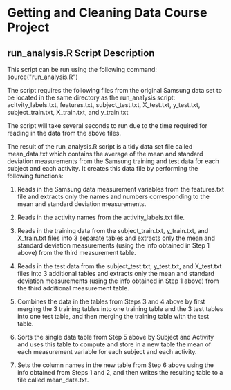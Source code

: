 # Getting and Cleaning Data Course Project

## run_analysis.R Script Description

This script can be run using the following command: source("run_analysis.R")

The script requires the following files from the original Samsung data set to
be located in the same directory as the run_analysis script:
acitvity_labels.txt, features.txt,
subject_test.txt, X_test.txt, y_test.txt,
subject_train.txt, X_train.txt, and y_train.txt

The script will take several seconds to run due to the time required for
reading in the data from the above files.

The result of the run_analysis.R script is a tidy data set file called 
mean_data.txt which contains the average of the mean and standard deviation 
measurements from the Samsung training and test data for each subject and 
each activity. It creates this data file by performing the following functions:

1. Reads in the Samsung data measurement variables from the features.txt file
and extracts only the names and numbers corresponding to the mean and standard 
deviation measurements.

2. Reads in the activity names from the activity_labels.txt file.

3. Reads in the training data from the subject_train.txt, y_train.txt, and
X_train.txt files into 3 separate tables and extracts only the mean and 
standard deviation measurements (using the info obtained in Step 1 above) from 
the third measurement table.

4. Reads in the test data from the subject_test.txt, y_test.txt, and X_test.txt 
files into 3 additional tables and extracts only the mean and standard 
deviation measurements (using the info obtained in Step 1 above) from the 
third additional measurement table.

5. Combines the data in the tables from Steps 3 and 4 above by first merging 
the 3 training tables into one training table and the 3 test tables into one
test table, and then merging the training table with the test table.

6. Sorts the single data table from Step 5 above by Subject and Activity
and uses this table to compute and store in a new table the mean of each 
measurement variable for each subject and each activity.

7. Sets the column names in the new table from Step 6 above using the info
obtained from Steps 1 and 2, and then writes the resulting table to a file
called mean_data.txt.
